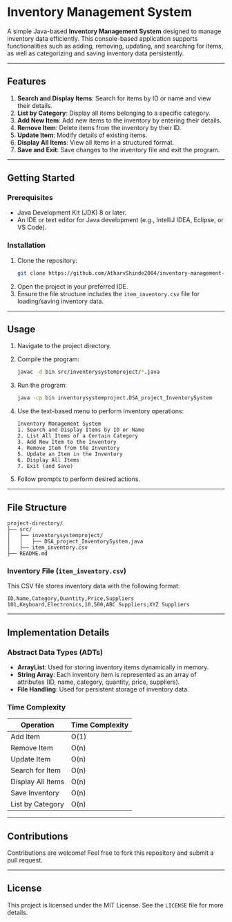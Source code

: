 # Inventory Management System

A simple Java-based **Inventory Management System** designed to manage inventory data efficiently. This console-based application supports functionalities such as adding, removing, updating, and searching for items, as well as categorizing and saving inventory data persistently.

---

## Features
1. **Search and Display Items**: Search for items by ID or name and view their details.
2. **List by Category**: Display all items belonging to a specific category.
3. **Add New Item**: Add new items to the inventory by entering their details.
4. **Remove Item**: Delete items from the inventory by their ID.
5. **Update Item**: Modify details of existing items.
6. **Display All Items**: View all items in a structured format.
7. **Save and Exit**: Save changes to the inventory file and exit the program.

---

## Getting Started

### Prerequisites
- Java Development Kit (JDK) 8 or later.
- An IDE or text editor for Java development (e.g., IntelliJ IDEA, Eclipse, or VS Code).

### Installation
1. Clone the repository:
   ```bash
   git clone https://github.com/AtharvShinde2004/inventory-management-system.git
   ```
2. Open the project in your preferred IDE.
3. Ensure the file structure includes the `item_inventory.csv` file for loading/saving inventory data.

---

## Usage

1. Navigate to the project directory.
2. Compile the program:
   ```bash
   javac -d bin src/inventorysystemproject/*.java
   ```
3. Run the program:
   ```bash
   java -cp bin inventorysystemproject.DSA_project_InventorySystem
   ```

4. Use the text-based menu to perform inventory operations:
   ```
   Inventory Management System
   1. Search and Display Items by ID or Name
   2. List All Items of a Certain Category
   3. Add New Item to the Inventory
   4. Remove Item from the Inventory
   5. Update an Item in the Inventory
   6. Display All Items
   7. Exit (and Save)
   ```

5. Follow prompts to perform desired actions.

---

## File Structure

```
project-directory/
├── src/
│   ├── inventorysystemproject/
│   │   ├── DSA_project_InventorySystem.java
│   ├── item_inventory.csv
├── README.md
```

### Inventory File (`item_inventory.csv`)
This CSV file stores inventory data with the following format:
```
ID,Name,Category,Quantity,Price,Suppliers
101,Keyboard,Electronics,10,500,ABC Suppliers;XYZ Suppliers
```

---

## Implementation Details

### Abstract Data Types (ADTs)
- **ArrayList**: Used for storing inventory items dynamically in memory.
- **String Array**: Each inventory item is represented as an array of attributes (ID, name, category, quantity, price, suppliers).
- **File Handling**: Used for persistent storage of inventory data.

### Time Complexity
| **Operation**           | **Time Complexity** |
|--------------------------|---------------------|
| Add Item                | O(1)               |
| Remove Item             | O(n)               |
| Update Item             | O(n)               |
| Search for Item         | O(n)               |
| Display All Items       | O(n)               |
| Save Inventory          | O(n)               |
| List by Category        | O(n)               |

---

## Contributions
Contributions are welcome! Feel free to fork this repository and submit a pull request.

---

## License
This project is licensed under the MIT License. See the `LICENSE` file for more details.
